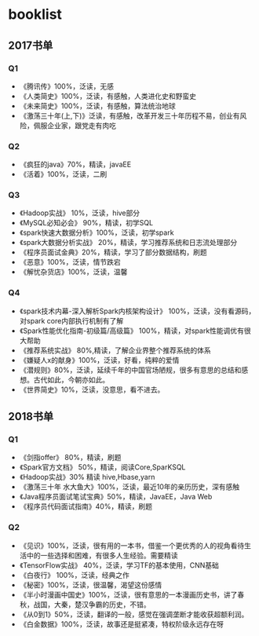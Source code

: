# booklist

## 2017书单
### Q1
- 《腾讯传》100%，泛读，无感
- 《人类简史》100%，泛读，有感触，人类进化史和野蛮史
- 《未来简史》100%，泛读，有感触，算法统治地球
- 《激荡三十年(上,下)》泛读，有感触，改革开发三十年历程不易，创业有风险，佩服企业家，跟党走有肉吃
### Q2
- 《疯狂的java》70%，精读，javaEE
- 《活着》100%，泛读，二刷
### Q3
- 《Hadoop实战》 10%，泛读，hive部分
- 《MySQL必知必会》 90%，精读，初学SQL
- 《spark快速大数据分析》100%，泛读，初学spark
- 《spark大数据分析实战》 20%，精读，学习推荐系统和日志流处理部分
- 《程序员面试金典》20%，精读，学习了部分数据结构，刷题
- 《恶意》100%，泛读，情节跌宕
- 《解忧杂货店》100%，泛读，温馨

### Q4
- 《spark技术内幕-深入解析Spark内核架构设计》 100%，泛读，没有看源码，对spark core内部执行机制有了解
- 《Spark性能优化指南-初级篇/高级篇》 100%，精读，对spark性能调优有很大帮助
- 《推荐系统实战》 80%,精读，了解企业界整个推荐系统的体系
- 《嫌疑人x的献身》100%，泛读，好看，纯粹的爱情
- 《潜规则》80%，泛读，延续千年的中国官场陋规，很多有意思的总结和感想。古代如此，今朝亦如此。
- 《世界简史》10%，泛读，没意思，看不进去。


## 2018书单
### Q1
- 《剑指offer》 80%，精读，刷题
- 《Spark官方文档》 50%，精读，阅读Core,SparKSQL
- 《Hadoop实战》30% 精读 hive,Hbase,yarn
- 《激荡三十年 水大鱼大》100%，泛读，最近10年的亲历历史，深有感触
- 《Java程序员面试笔试宝典》50%，精读，JavaEE，Java Web
- 《程序员代码面试指南》40%，精读，刷题

### Q2
- 《见识》100%，泛读，很有用的一本书，借鉴一个更优秀的人的视角看待生活中的一些选择和困难，有很多人生经验。需要精读
- 《TensorFlow实战》 40%，泛读，学习TF的基本使用，CNN基础
- 《白夜行》 100%，泛读，经典之作
- 《秘密》100%，泛读，很温馨，渴望这份感情
- 《半小时漫画中国史》100%，泛读，很有意思的一本漫画历史书，讲了春秋，战国，大秦，楚汉争霸的历史，不错。
- 《从0到1》50%，泛读，翻译的一般，感觉在强调垄断才能收获超额利润。
- 《白金数据》100%，泛读，故事还是挺紧凑，特权阶级永远存在呀
